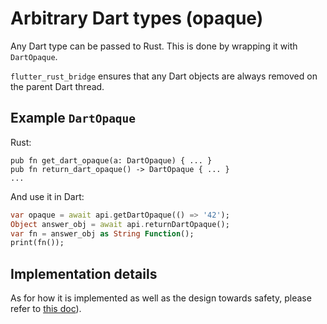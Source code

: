 # Arbitrary Dart types (opaque)

Any Dart type can be passed to Rust. This is done by wrapping it with `DartOpaque`.

`flutter_rust_bridge` ensures that any Dart objects are always removed on the parent Dart thread.


## Example `DartOpaque` 

Rust:

```rust,noplayground
pub fn get_dart_opaque(a: DartOpaque) { ... }
pub fn return_dart_opaque() -> DartOpaque { ... }
...
```

And use it in Dart:

```dart
var opaque = await api.getDartOpaque(() => '42');
Object answer_obj = await api.returnDartOpaque();
var fn = answer_obj as String Function();
print(fn());
```

## Implementation details

As for how it is implemented as well as the design towards safety, please refer to [this doc](../contributing/dart_opaque_type_safety.md)).